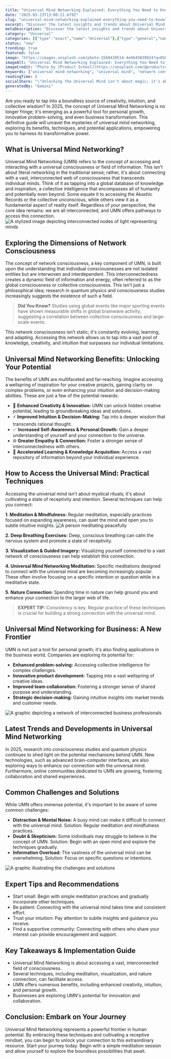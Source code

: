 ```yaml
---
title: "Universal Mind Networking Explained: Everything You Need to Know"
date: "2025-03-23T13:00:21.679Z"
slug: "universal-mind-networking-explained-everything-you-need-to-know"
excerpt: "Discover the latest insights and trends about Universal Mind Networking. This comprehensive guide covers everything you need to know about Universal Mind Networking in 2025."
metaDescription: "Discover the latest insights and trends about Universal Mind Networking. This comprehensive guide covers everything you need to know about Universal Mind N..."
category: "Universal"
categories: [{"type":"exact","name":"Universal"},{"type":"general","name":"Cognitive Science"},{"type":"medium","name":"Neural Networks"},{"type":"specific","name":"Brain-Computer Interfaces"},{"type":"niche","name":"Neurofeedback Protocols"}]
status: "new"
trending: true
featured: false
image: "https://images.unsplash.com/photo-1560439514-4e9645039924?q=85&w=1200&fit=max&fm=webp&auto=compress"
imageAlt: "Universal Mind Networking Explained: Everything You Need to Know"
imageCredit: "Photo by [Product School](https://unsplash.com/@productschool) on Unsplash"
keywords: ["universal mind networking", "universal mind", "network consciousness", "global consciousness", "collective consciousness", "universal mind networking benefits", "how to access universal mind", "universal mind networking techniques", "universal mind networking meditation", "universal mind networking for business"]
readingTime: 6
socialShare: "\"Unlocking the Universal Mind isn't about magic; it's about cultivating a state of receptive awareness.  The potential benefits—from enhanced creativity to profound self-discovery—are transformative.\""
generatedBy: "Gemini"
---
```




Are you ready to tap into a boundless source of creativity, intuition, and collective wisdom?  In 2025, the concept of Universal Mind Networking is no longer fringe; it's emerging as a powerful tool for personal growth, innovative problem-solving, and even business transformation. This definitive guide will unravel the mysteries of universal mind networking, exploring its benefits, techniques, and potential applications, empowering you to harness its transformative power.

## What is Universal Mind Networking?

Universal Mind Networking (UMN) refers to the concept of accessing and interacting with a universal consciousness or field of information. This isn't about literal networking in the traditional sense; rather, it's about connecting with a vast, interconnected web of consciousness that transcends individual minds.  Think of it as tapping into a global database of knowledge and inspiration, a collective intelligence that encompasses all of humanity and potentially even beyond.  Some equate it to accessing the Akashic Records or the collective unconscious, while others view it as a fundamental aspect of reality itself.  Regardless of your perspective, the core idea remains: we are all interconnected, and UMN offers pathways to access this connection. ![A stylized image depicting interconnected nodes of light representing minds](https://images.unsplash.com/photo-1520110120835-c96534a4c984?q=85&w=1200&fit=max&fm=webp&auto=compress)

##  Exploring the Dimensions of Network Consciousness

The concept of network consciousness, a key component of UMN, is built upon the understanding that individual consciousnesses are not isolated entities but are interwoven and interdependent.  This interconnectedness creates a dynamic field of information and energy, often referred to as the global consciousness or collective consciousness.  This isn't just a philosophical idea; research in quantum physics and consciousness studies increasingly suggests the existence of such a field.

> **Did You Know?**  Studies using global events like major sporting events have shown measurable shifts in global brainwave activity, suggesting a correlation between collective consciousness and large-scale events.

This network consciousness isn’t static; it's constantly evolving, learning, and adapting.  Accessing this network allows us to tap into a vast pool of knowledge, creativity, and intuition that surpasses our individual limitations.

## Universal Mind Networking Benefits: Unlocking Your Potential

The benefits of UMN are multifaceted and far-reaching.  Imagine accessing a wellspring of inspiration for your creative projects, gaining clarity on complex problems, or even enhancing your intuition and decision-making abilities.  These are just a few of the potential rewards:

* 🔑 **Enhanced Creativity & Innovation:** UMN can unlock hidden creative potential, leading to groundbreaking ideas and solutions.
* ⚡ **Improved Intuition & Decision-Making:**  Tap into a deeper wisdom that transcends rational thought.
* ✅ **Increased Self-Awareness & Personal Growth:**  Gain a deeper understanding of yourself and your connection to the universe.
* 🌐 **Greater Empathy & Connection:**  Foster a stronger sense of interconnectedness with others.
* 🚀 **Accelerated Learning & Knowledge Acquisition:**  Access a vast repository of information beyond your individual experience.

## How to Access the Universal Mind: Practical Techniques

Accessing the universal mind isn't about mystical rituals; it's about cultivating a state of receptivity and intention.  Several techniques can help you connect:

**1. Meditation & Mindfulness:** Regular meditation, especially practices focused on expanding awareness, can quiet the mind and open you to subtle intuitive insights. ![A person meditating peacefully](https://images.unsplash.com/photo-1667681362383-d9239c8fa2b7?q=85&w=1200&fit=max&fm=webp&auto=compress)

**2. Deep Breathing Exercises:** Deep, conscious breathing can calm the nervous system and promote a state of receptivity.

**3. Visualization & Guided Imagery:**  Visualizing yourself connected to a vast network of consciousness can help establish this connection.

**4. Universal Mind Networking Meditation:** Specific meditations designed to connect with the universal mind are becoming increasingly popular.  These often involve focusing on a specific intention or question while in a meditative state.

**5. Nature Connection:** Spending time in nature can help ground you and enhance your connection to the larger web of life.

> **EXPERT TIP:** Consistency is key.  Regular practice of these techniques is crucial for building a strong connection with the universal mind.

## Universal Mind Networking for Business: A New Frontier

UMN is not just a tool for personal growth; it's also finding applications in the business world.  Companies are exploring its potential for:

* **Enhanced problem-solving:**  Accessing collective intelligence for complex challenges.
* **Innovative product development:**  Tapping into a vast wellspring of creative ideas.
* **Improved team collaboration:**  Fostering a stronger sense of shared purpose and understanding.
* **Strategic decision-making:**  Gaining intuitive insights into market trends and customer needs.

![A graphic depicting a network of interconnected business professionals](https://images.unsplash.com/photo-1560439514-4e9645039924?q=85&w=1200&fit=max&fm=webp&auto=compress)

## Latest Trends and Developments in Universal Mind Networking

In 2025, research into consciousness studies and quantum physics continues to shed light on the potential mechanisms behind UMN.  New technologies, such as advanced brain-computer interfaces, are also exploring ways to enhance our connection with the universal mind.  Furthermore, online communities dedicated to UMN are growing, fostering collaboration and shared experiences.

## Common Challenges and Solutions

While UMN offers immense potential, it's important to be aware of some common challenges:

* **Distraction & Mental Noise:** A busy mind can make it difficult to connect with the universal mind.  Solution: Regular meditation and mindfulness practices.
* **Doubt & Skepticism:**  Some individuals may struggle to believe in the concept of UMN. Solution: Begin with an open mind and explore the techniques gradually.
* **Information Overload:** The vastness of the universal mind can be overwhelming. Solution: Focus on specific questions or intentions.

![A graphic illustrating the challenges and solutions](https://images.unsplash.com/photo-1523908511403-7fc7b25592f4?q=85&w=1200&fit=max&fm=webp&auto=compress)

## Expert Tips and Recommendations

* Start small: Begin with simple meditation practices and gradually incorporate other techniques.
* Be patient: Connecting with the universal mind takes time and consistent effort.
* Trust your intuition:  Pay attention to subtle insights and guidance you receive.
* Find a supportive community:  Connecting with others who share your interest can provide encouragement and support.

## Key Takeaways & Implementation Guide

* Universal Mind Networking is about accessing a vast, interconnected field of consciousness.
* Several techniques, including meditation, visualization, and nature connection, can facilitate access.
* UMN offers numerous benefits, including enhanced creativity, intuition, and personal growth.
* Businesses are exploring UMN's potential for innovation and collaboration.

## Conclusion: Embark on Your Journey

Universal Mind Networking represents a powerful frontier in human potential.  By embracing these techniques and cultivating a receptive mindset, you can begin to unlock your connection to this extraordinary resource.  Start your journey today.  Begin with a simple meditation session and allow yourself to explore the boundless possibilities that await.

